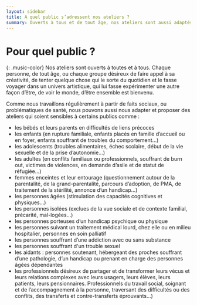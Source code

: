 ```yaml
---
layout: sidebar
title: A quel public s’adressent nos ateliers ?
summary: Ouverts à tous et de tout âge, nos ateliers sont aussi adaptés à des situations spécifiques et peuvent prendre en compte des problématiques de santé, de handicap, d’addiction, des difficultés sociales, et les difficultés que peuvent rencontrer les aidants, les travailleurs sociaux et soignants, tous ceux qui œuvrent dans les liens d’accompagnement.  
---
```


# Pour quel public&nbsp;?
{: .music-color}
Nos ateliers sont ouverts à toutes et à tous. Chaque personne, de tout âge, ou chaque groupe désireux de faire appel à sa créativité, de tenter quelque chose qui le sorte du quotidien et le fasse voyager dans un univers artistique, qui lui fasse expérimenter une autre façon d’être, de voir le monde, d’être ensemble est bienvenu. 

Comme nous travaillons régulièrement à partir de faits sociaux, ou problématiques de santé, nous pouvons aussi nous adapter et proposer des ateliers qui soient sensibles à certains publics comme : 

- les bébés et leurs parents en difficultés de liens précoces
- les enfants (en rupture familiale, enfants placés en famille d’accueil ou en foyer, enfants souffrant de troubles du comportement...)
- les adolescents (troubles alimentaires, échec scolaire, début de la vie sexuelle et de la prise d’autonomie...)
- les adultes (en conflits familiaux ou professionnels, souffrant de burn out, victimes de violences, en demande d’asile et de statut de réfugiée...)
- femmes enceintes et leur entourage (questionnement autour de la parentalité, de la grand-parentalité, parcours d’adoption, de PMA, de traitement de la stérilité, annonce d’un handicap...)
- les personnes âgées (stimulation des capacités cognitives et physiques...)
- les personnes isolées  (exclues de la vue sociale et de contexte familial, précarité, mal-logées...)
- les personnes porteuses d’un handicap psychique ou physique
- les personnes suivant un traitement médical lourd, chez elle ou en milieu hospitalier, personnes en soin palliatif
- les personnes souffrant d’une addiction avec ou sans substance
- les personnes souffrant d'un trouble sexuel
- les aidants : personnes soutenant, hébergeant des proches souffrant d’une pathologie, d’un handicap ou prenant en charge des personnes âgées dépendantes 
- les professionnels désireux de partager et de transformer leurs vécus et leurs relations complexes avec leurs usagers, leurs élèves, leurs patients, leurs pensionnaires. Professionnels du travail social, soignant et de l’accompagnement à la personne, traversant des difficultés ou des conflits, des transferts et contre-transferts éprouvants...)


